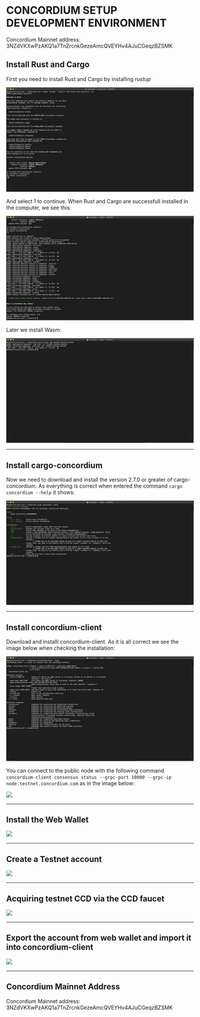 # CONCORDIUM SETUP DEVELOPMENT ENVIRONMENT

Concordium Mainnet address: 3NZdVKXwPzAKQ1a7TnZrcnkGezeAmcQVEYHv4AJuCGeqzBZSMK


## Install Rust and Cargo

First you need to install Rust and Cargo by installing _rustup_

![](concordium-01-install-rust.png)

And select 1 to continue.
When Rust and Cargo are successfull installed in the computer, we see this:

![](concordium-02-install-rust.png)

Later we install Wasm:

![](concordium-03-install-wasm.png)

---

## Install cargo-concordium

Now we need to download and install the version 2.7.0 or greater of cargo-concordium.
As everything is correct when entered the command `cargo concordium --help` it shows: 

![](concordium-04-cargo-concordium.png)

---

## Install concordium-client

Download and installl concordium-client. As it is all correct we see the image below when checking the installation:

![](concordium-06-concordium-client.png)


You can connect to the public node with the following command `concordium-client consensus status --grpc-port 10000 --grpc-ip node.testnet.concordium.com` as in the image below:

![](concordium-5-concordium-client.png)



---

## Install the Web Wallet

![](celo-meme-1-love-is-too-beautiful.png)

---

## Create a Testnet account

![](celo-meme-1-love-is-too-beautiful.png)

---

## Acquiring testnet CCD via the CCD faucet

![](celo-meme-1-love-is-too-beautiful.png)

---

## Export the account from web wallet and import it into concordium-client

![](celo-meme-1-love-is-too-beautiful.png)

---

## Concordium Mainnet Address

Concordium Mainnet address: 3NZdVKXwPzAKQ1a7TnZrcnkGezeAmcQVEYHv4AJuCGeqzBZSMK
